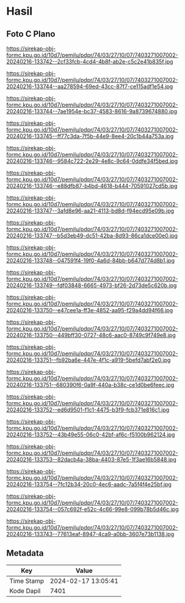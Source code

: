 # Hasil

## Foto C Plano

https://sirekap-obj-formc.kpu.go.id/10d7/pemilu/pdpr/74/03/27/10/07/7403271007002-20240216-133742--2cf33fcb-4cd4-4b8f-ab2e-c5c2e41b835f.jpg

https://sirekap-obj-formc.kpu.go.id/10d7/pemilu/pdpr/74/03/27/10/07/7403271007002-20240216-133744--aa278594-69ed-43cc-87f7-ce115adf1e54.jpg

https://sirekap-obj-formc.kpu.go.id/10d7/pemilu/pdpr/74/03/27/10/07/7403271007002-20240216-133744--7ae1954e-bc37-4583-8616-9a8739674880.jpg

https://sirekap-obj-formc.kpu.go.id/10d7/pemilu/pdpr/74/03/27/10/07/7403271007002-20240216-133745--ff77c3da-7f5b-44e9-8ee4-20c1b44a753a.jpg

https://sirekap-obj-formc.kpu.go.id/10d7/pemilu/pdpr/74/03/27/10/07/7403271007002-20240216-133746--9584c722-2e29-4e8c-9c64-0ddfe34f5bed.jpg

https://sirekap-obj-formc.kpu.go.id/10d7/pemilu/pdpr/74/03/27/10/07/7403271007002-20240216-133746--e88dfb87-b4bd-4618-b444-70591027cd5b.jpg

https://sirekap-obj-formc.kpu.go.id/10d7/pemilu/pdpr/74/03/27/10/07/7403271007002-20240216-133747--3afd8e96-aa21-4113-bd8d-f94ecd95e09b.jpg

https://sirekap-obj-formc.kpu.go.id/10d7/pemilu/pdpr/74/03/27/10/07/7403271007002-20240216-133747--b5d3eb49-dc51-42ba-8d93-86ca1dce00e0.jpg

https://sirekap-obj-formc.kpu.go.id/10d7/pemilu/pdpr/74/03/27/10/07/7403271007002-20240216-133748--047591f4-19f0-4a6d-84bb-b647d774d8b1.jpg

https://sirekap-obj-formc.kpu.go.id/10d7/pemilu/pdpr/74/03/27/10/07/7403271007002-20240216-133749--fdf03848-6665-4973-bf26-2d73de5c620b.jpg

https://sirekap-obj-formc.kpu.go.id/10d7/pemilu/pdpr/74/03/27/10/07/7403271007002-20240216-133750--e47cee1a-ff3e-4852-aa95-f29a4dd94f66.jpg

https://sirekap-obj-formc.kpu.go.id/10d7/pemilu/pdpr/74/03/27/10/07/7403271007002-20240216-133750--449bff30-0727-48c6-aac0-8749c9f749e8.jpg

https://sirekap-obj-formc.kpu.go.id/10d7/pemilu/pdpr/74/03/27/10/07/7403271007002-20240216-133751--fb92ba6e-447e-4f1c-a919-5befd7abf2e0.jpg

https://sirekap-obj-formc.kpu.go.id/10d7/pemilu/pdpr/74/03/27/10/07/7403271007002-20240216-133751--680390f6-0a9f-440a-b38c-ce1d0be6feec.jpg

https://sirekap-obj-formc.kpu.go.id/10d7/pemilu/pdpr/74/03/27/10/07/7403271007002-20240216-133752--ed6d9501-f1c1-4475-b3f9-fcb371e816c1.jpg

https://sirekap-obj-formc.kpu.go.id/10d7/pemilu/pdpr/74/03/27/10/07/7403271007002-20240216-133752--43b49e55-06c0-42bf-af6c-f5100b962124.jpg

https://sirekap-obj-formc.kpu.go.id/10d7/pemilu/pdpr/74/03/27/10/07/7403271007002-20240216-133753--82dacb4a-38ba-4403-87e5-1f3ae16b5848.jpg

https://sirekap-obj-formc.kpu.go.id/10d7/pemilu/pdpr/74/03/27/10/07/7403271007002-20240216-133754--7fc12b34-20c0-4ec6-aadc-7a5f4f4e25bf.jpg

https://sirekap-obj-formc.kpu.go.id/10d7/pemilu/pdpr/74/03/27/10/07/7403271007002-20240216-133754--057c692f-e52c-4c66-99e8-099b78b5d46c.jpg

https://sirekap-obj-formc.kpu.go.id/10d7/pemilu/pdpr/74/03/27/10/07/7403271007002-20240216-133743--77613eaf-8947-4ca9-a0bb-3607e73b1138.jpg


## Metadata

| Key        | Value               |
| ---------- | ------------------- |
| Time Stamp | 2024-02-17 13:05:41 |
| Kode Dapil | 7401                |



